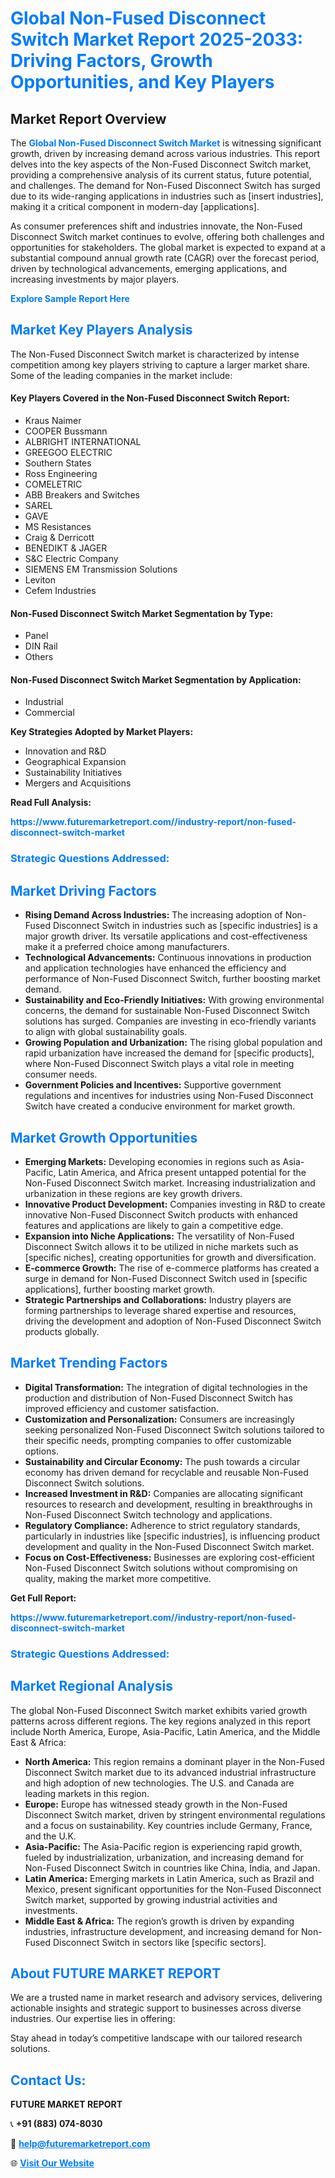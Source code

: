 <h1 style="color: #007BFF;">Global Non-Fused Disconnect Switch Market Report 2025-2033: Driving Factors, Growth Opportunities, and Key Players</h1>

<section id="overview">
<h2>Market Report Overview</h2>
<p>The <a href="https://www.futuremarketreport.com//industry-report/non-fused-disconnect-switch-market" style="color: #007BFF; text-decoration: none;"><strong>Global Non-Fused Disconnect Switch Market</strong></a> is witnessing significant growth, driven by increasing demand across various industries. This report delves into the key aspects of the Non-Fused Disconnect Switch market, providing a comprehensive analysis of its current status, future potential, and challenges. The demand for Non-Fused Disconnect Switch has surged due to its wide-ranging applications in industries such as [insert industries], making it a critical component in modern-day [applications].</p>
<p>As consumer preferences shift and industries innovate, the Non-Fused Disconnect Switch market continues to evolve, offering both challenges and opportunities for stakeholders. The global market is expected to expand at a substantial compound annual growth rate (CAGR) over the forecast period, driven by technological advancements, emerging applications, and increasing investments by major players.</p>
</section>

<section id="overview">
<p><a href="https://www.futuremarketreport.com//request-sample/reportId=54107" style="color: #007BFF; text-decoration: none;"><strong>Explore Sample Report Here</strong></a></p>
</section>

<section id="key-players">
<h2 style="color: #007BFF;">Market Key Players Analysis</h2>
<p>The Non-Fused Disconnect Switch market is characterized by intense competition among key players striving to capture a larger market share. Some of the leading companies in the market include:</p>
<h4>Key Players Covered in the Non-Fused Disconnect Switch Report:</h4>
<ul><li>Kraus Naimer</li><li>COOPER Bussmann</li><li>ALBRIGHT INTERNATIONAL</li><li>GREEGOO ELECTRIC</li><li>Southern States</li><li>Ross Engineering</li><li>COMELETRIC</li><li>ABB Breakers and Switches</li><li>SAREL</li><li>GAVE</li><li>MS Resistances</li><li>Craig &amp; Derricott</li><li>BENEDIKT &amp; JAGER</li><li>S&amp;C Electric Company</li><li>SIEMENS EM Transmission Solutions</li><li>Leviton</li><li>Cefem Industries</li></ul>
<h4>Non-Fused Disconnect Switch Market Segmentation by Type:</h4>
<ul><li>Panel</li><li>DIN Rail</li><li>Others</li></ul>

<h4>Non-Fused Disconnect Switch Market Segmentation by Application:</h4>
<ul><li>Industrial</li><li>Commercial</li></ul>
<p><strong>Key Strategies Adopted by Market Players:</strong></p>
<ul>
<li>Innovation and R&D</li>
<li>Geographical Expansion</li>
<li>Sustainability Initiatives</li>
<li>Mergers and Acquisitions</li>
</ul>
</section>

<section>
<p><strong>Read Full Analysis: </strong></p><a href="https://www.futuremarketreport.com//industry-report/non-fused-disconnect-switch-market" style="color: #007BFF; text-decoration: none;"><strong>https://www.futuremarketreport.com//industry-report/non-fused-disconnect-switch-market</strong></a>
<h3 style="color: #007BFF;">Strategic Questions Addressed:</h3>
</section>

<section id="driving-factors">
<h2 style="color: #007BFF;">Market Driving Factors</h2>
<ul>
<li><strong>Rising Demand Across Industries:</strong> The increasing adoption of Non-Fused Disconnect Switch in industries such as [specific industries] is a major growth driver. Its versatile applications and cost-effectiveness make it a preferred choice among manufacturers.</li>
<li><strong>Technological Advancements:</strong> Continuous innovations in production and application technologies have enhanced the efficiency and performance of Non-Fused Disconnect Switch, further boosting market demand.</li>
<li><strong>Sustainability and Eco-Friendly Initiatives:</strong> With growing environmental concerns, the demand for sustainable Non-Fused Disconnect Switch solutions has surged. Companies are investing in eco-friendly variants to align with global sustainability goals.</li>
<li><strong>Growing Population and Urbanization:</strong> The rising global population and rapid urbanization have increased the demand for [specific products], where Non-Fused Disconnect Switch plays a vital role in meeting consumer needs.</li>
<li><strong>Government Policies and Incentives:</strong> Supportive government regulations and incentives for industries using Non-Fused Disconnect Switch have created a conducive environment for market growth.</li>
</ul>
</section>

<section id="growth-opportunities">
<h2 style="color: #007BFF;">Market Growth Opportunities</h2>
<ul>
<li><strong>Emerging Markets:</strong> Developing economies in regions such as Asia-Pacific, Latin America, and Africa present untapped potential for the Non-Fused Disconnect Switch market. Increasing industrialization and urbanization in these regions are key growth drivers.</li>
<li><strong>Innovative Product Development:</strong> Companies investing in R&D to create innovative Non-Fused Disconnect Switch products with enhanced features and applications are likely to gain a competitive edge.</li>
<li><strong>Expansion into Niche Applications:</strong> The versatility of Non-Fused Disconnect Switch allows it to be utilized in niche markets such as [specific niches], creating opportunities for growth and diversification.</li>
<li><strong>E-commerce Growth:</strong> The rise of e-commerce platforms has created a surge in demand for Non-Fused Disconnect Switch used in [specific applications], further boosting market growth.</li>
<li><strong>Strategic Partnerships and Collaborations:</strong> Industry players are forming partnerships to leverage shared expertise and resources, driving the development and adoption of Non-Fused Disconnect Switch products globally.</li>
</ul>
</section>

<section id="trending-factors">
<h2 style="color: #007BFF;">Market Trending Factors</h2>
<ul>
<li><strong>Digital Transformation:</strong> The integration of digital technologies in the production and distribution of Non-Fused Disconnect Switch has improved efficiency and customer satisfaction.</li>
<li><strong>Customization and Personalization:</strong> Consumers are increasingly seeking personalized Non-Fused Disconnect Switch solutions tailored to their specific needs, prompting companies to offer customizable options.</li>
<li><strong>Sustainability and Circular Economy:</strong> The push towards a circular economy has driven demand for recyclable and reusable Non-Fused Disconnect Switch solutions.</li>
<li><strong>Increased Investment in R&D:</strong> Companies are allocating significant resources to research and development, resulting in breakthroughs in Non-Fused Disconnect Switch technology and applications.</li>
<li><strong>Regulatory Compliance:</strong> Adherence to strict regulatory standards, particularly in industries like [specific industries], is influencing product development and quality in the Non-Fused Disconnect Switch market.</li>
<li><strong>Focus on Cost-Effectiveness:</strong> Businesses are exploring cost-efficient Non-Fused Disconnect Switch solutions without compromising on quality, making the market more competitive.</li>
</ul>
</section>

<section>
<p><strong>Get Full Report: </strong></p><a href="https://www.futuremarketreport.com//industry-report/non-fused-disconnect-switch-market" style="color: #007BFF; text-decoration: none;"><strong>https://www.futuremarketreport.com//industry-report/non-fused-disconnect-switch-market</strong></a>
<h3 style="color: #007BFF;">Strategic Questions Addressed:</h3>
</section>


<section id="regional-analysis">
<h2 style="color: #007BFF;">Market Regional Analysis</h2>
<p>The global Non-Fused Disconnect Switch market exhibits varied growth patterns across different regions. The key regions analyzed in this report include North America, Europe, Asia-Pacific, Latin America, and the Middle East & Africa:</p>
<ul>
<li><strong>North America:</strong> This region remains a dominant player in the Non-Fused Disconnect Switch market due to its advanced industrial infrastructure and high adoption of new technologies. The U.S. and Canada are leading markets in this region.</li>
<li><strong>Europe:</strong> Europe has witnessed steady growth in the Non-Fused Disconnect Switch market, driven by stringent environmental regulations and a focus on sustainability. Key countries include Germany, France, and the U.K.</li>
<li><strong>Asia-Pacific:</strong> The Asia-Pacific region is experiencing rapid growth, fueled by industrialization, urbanization, and increasing demand for Non-Fused Disconnect Switch in countries like China, India, and Japan.</li>
<li><strong>Latin America:</strong> Emerging markets in Latin America, such as Brazil and Mexico, present significant opportunities for the Non-Fused Disconnect Switch market, supported by growing industrial activities and investments.</li>
<li><strong>Middle East & Africa:</strong> The region’s growth is driven by expanding industries, infrastructure development, and increasing demand for Non-Fused Disconnect Switch in sectors like [specific sectors].</li>
</ul>
</section>

<footer>
<h2 style="color: #007BFF;">About FUTURE MARKET REPORT</h2>
<p>We are a trusted name in market research and advisory services, delivering actionable insights and strategic support to businesses across diverse industries. Our expertise lies in offering:</p>

<p>Stay ahead in today’s competitive landscape with our tailored research solutions.</p>

<h2 style="color: #007BFF;">Contact Us:</h2>
<p><strong>FUTURE MARKET REPORT</strong></p>
<p>📞 <strong>+91 (883) 074-8030</strong></p>
<p>📧 <strong><a href="mailto:help@futuremarketreport.com" style="color: #007BFF;">help@futuremarketreport.com</a></strong></p>
<p>🌐 <strong><a href="https://www.futuremarketreport.com/" style="color: #007BFF;">Visit Our Website</a></strong></p>
</footer>